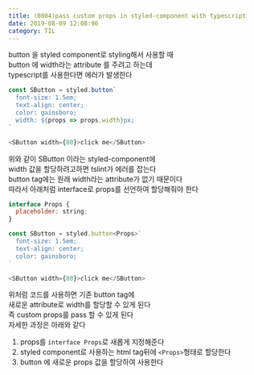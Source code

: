 ```yaml
---
title: (0804)pass custom props in styled-component with typescript
date: 2019-08-09 12:08:96
category: TIL
---
```


button 을 styled component로 styling해서 사용할 때  
button 에 width라는 attribute 를 주려고 하는데  
typescript를 사용한다면 에러가 발생한다

```js
const SButton = styled.button`
  font-size: 1.5em;
  text-align: center;
  color: gainsboro;
  width: ${props => props.width}px;
`

<SButton width={80}>click me</SButton>
```

위와 같이 SButton 이라는 styled-component에  
width 값을 할당하려고하면 tslint가 에러를 잡는다  
button tag에는 원래 width라는 attribute가 없기 때문이다  
따라서 아래처럼 interface로 props를 선언하여 할당해줘야 한다

```js
interface Props {
  placeholder: string;
}

const SButton = styled.button<Props>`
  font-size: 1.5em;
  text-align: center;
  color: gainsboro;
`

<SButton width={80}>click me</SButton>
```

위처럼 코드를 사용하면 기존 button tag에  
새로운 attribute로 width를 할당할 수 있게 된다  
즉 custom props를 pass 할 수 있게 된다  
자세한 과정은 아래와 같다

1. props를 `interface Props`로 새롭게 지정해준다
2. styled component로 사용하는 html tag뒤에 `<Props>`형태로 할당한다
3. button 에 새로운 props 값을 할당하여 사용한다
